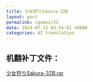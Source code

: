 ```yaml
---
title: 少女狩りSakura-32B
layout: post
permalink: /games/22
date: 2024-07-11 03:54:01 +0800
categories: AI translation
---
```



## 机翻补丁文件：

[少女狩りSakura-32B.rar](../resources/%E5%B0%91%E5%A5%B3%E7%8B%A9%E3%82%8ASakura-32B.rar)

 

